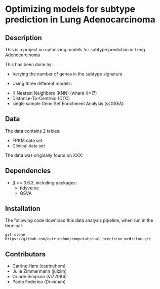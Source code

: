 Optimizing models for subtype prediction in Lung Adenocarcinoma
====================

Description
--------------------

This is a project on optimizing models for subtype prediction in Lung Adenocarcinoma

This has been done by: 

- Varying the number of genes in the subtype signature

- Using three different models: 
* K Nearest Neighbors (KNN) (where K=17)
* Distance-To-Centroid (DTC)
* single sample Gene Set Enrichment Analysis (ssGSEA)


Data
--------------------


The data contains 2 tables: 
- FPKM data set
- Clinical data set

The data was originally found on XXX:

Dependencies
--------------------
- [R](https://cran.r-project.org/bin/windows/base/) >= 3.6.3, including packages:
  * tidyverse
  * GSVA


Installation
--------------------
The following code download this data analysis pipeline, when run in the terminal:

```
git clone https://github.com/catrinehom/computational_precision_medicine.git
```


Contributors
--------------------

* Catrine Høm (catrinehom)
* Julie Zimmermann (julzim)
* Oriade Simpson (s172084)
* Paolo Federico (Drivahah)

